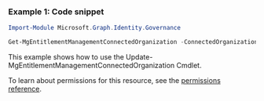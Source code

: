 ### Example 1: Code snippet

```powershellImport-Module Microsoft.Graph.Identity.Governance

Get-MgEntitlementManagementConnectedOrganization -ConnectedOrganizationId $connectedOrganizationId
```
This example shows how to use the Update-MgEntitlementManagementConnectedOrganization Cmdlet.
To learn about permissions for this resource, see the [permissions reference](/graph/permissions-reference).


